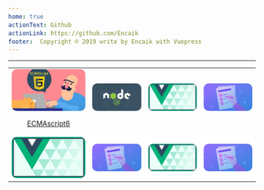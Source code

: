 ```yaml
---
home: true
actionText: Github
actionLink: https://github.com/Encaik
footer:  Copyright © 2019 write by Encaik with Vuepress
---
```


---

<table>
    <tr style="border:0px;text-align: center;vertical-align: super">
        <td  style="border:0px">
            <a href="/Encaik-Pages/front-end/js/">
                <img src="./img/es6.jpg" alt="" style="border-radius:10px">
                <br>
                <p>ECMAscript6</p>
            </a>
        </td>
        <td style="border:0px"><img src="./img/node.jpg" alt="" style="border-radius:10px"></td>
        <td style="border:0px"><img src="./img/vue.jpg" alt="" style="border-radius:10px"></td>
        <td style="border:0px"><img src="./img/todo.jpg" alt="" style="border-radius:10px"></td>
    </tr>
    <tr style="border:0px;background-color:#fff;">
        <td style="border:0px"><img src="./img/vue.jpg" alt="" style="border-radius:10px"></td>
        <td style="border:0px"><img src="./img/todo.jpg" alt="" style="border-radius:10px"></td>
        <td style="border:0px"><img src="./img/vue.jpg" alt="" style="border-radius:10px"></td>
        <td style="border:0px"><img src="./img/todo.jpg" alt="" style="border-radius:10px"></td>
    </tr>
</table>
